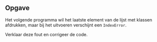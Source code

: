 ## Opgave
Het volgende programma wil het laatste element van de lijst met klassen afdrukken, maar bij het uitvoeren verschijnt een `IndexError`.

Verklaar deze fout en corrigeer de code.